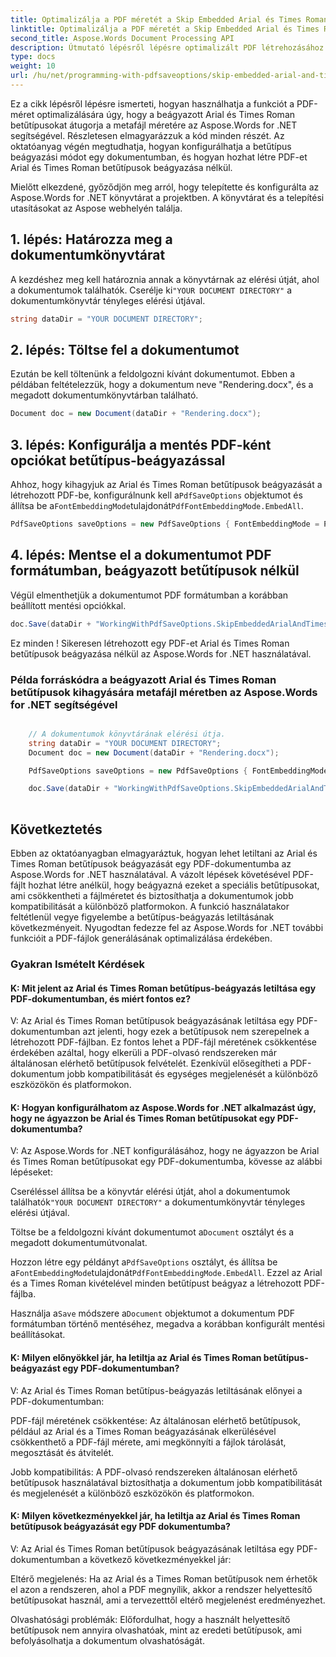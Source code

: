 ```yaml
---
title: Optimalizálja a PDF méretét a Skip Embedded Arial és Times Roman betűtípusokkal
linktitle: Optimalizálja a PDF méretét a Skip Embedded Arial és Times Roman betűtípusokkal
second_title: Aspose.Words Document Processing API
description: Útmutató lépésről lépésre optimalizált PDF létrehozásához Arial és Times Roman betűtípusok beágyazása nélkül az Aspose.Words for .NET segítségével.
type: docs
weight: 10
url: /hu/net/programming-with-pdfsaveoptions/skip-embedded-arial-and-times-roman-fonts/
---
```


Ez a cikk lépésről lépésre ismerteti, hogyan használhatja a funkciót a PDF-méret optimalizálására úgy, hogy a beágyazott Arial és Times Roman betűtípusokat átugorja a metafájl méretére az Aspose.Words for .NET segítségével. Részletesen elmagyarázzuk a kód minden részét. Az oktatóanyag végén megtudhatja, hogyan konfigurálhatja a betűtípus beágyazási módot egy dokumentumban, és hogyan hozhat létre PDF-et Arial és Times Roman betűtípusok beágyazása nélkül.

Mielőtt elkezdené, győződjön meg arról, hogy telepítette és konfigurálta az Aspose.Words for .NET könyvtárat a projektben. A könyvtárat és a telepítési utasításokat az Aspose webhelyén találja.

## 1. lépés: Határozza meg a dokumentumkönyvtárat

 A kezdéshez meg kell határoznia annak a könyvtárnak az elérési útját, ahol a dokumentumok találhatók. Cserélje ki`"YOUR DOCUMENT DIRECTORY"` a dokumentumkönyvtár tényleges elérési útjával.

```csharp
string dataDir = "YOUR DOCUMENT DIRECTORY";
```

## 2. lépés: Töltse fel a dokumentumot

Ezután be kell töltenünk a feldolgozni kívánt dokumentumot. Ebben a példában feltételezzük, hogy a dokumentum neve "Rendering.docx", és a megadott dokumentumkönyvtárban található.

```csharp
Document doc = new Document(dataDir + "Rendering.docx");
```

## 3. lépés: Konfigurálja a mentés PDF-ként opciókat betűtípus-beágyazással

 Ahhoz, hogy kihagyjuk az Arial és Times Roman betűtípusok beágyazását a létrehozott PDF-be, konfigurálnunk kell a`PdfSaveOptions` objektumot és állítsa be a`FontEmbeddingMode`tulajdonát`PdfFontEmbeddingMode.EmbedAll`.

```csharp
PdfSaveOptions saveOptions = new PdfSaveOptions { FontEmbeddingMode = PdfFontEmbeddingMode.EmbedAll };
```

## 4. lépés: Mentse el a dokumentumot PDF formátumban, beágyazott betűtípusok nélkül

Végül elmenthetjük a dokumentumot PDF formátumban a korábban beállított mentési opciókkal.

```csharp
doc.Save(dataDir + "WorkingWithPdfSaveOptions.SkipEmbeddedArialAndTimesRomanFonts.pdf", saveOptions);
```

Ez minden ! Sikeresen létrehozott egy PDF-et Arial és Times Roman betűtípusok beágyazása nélkül az Aspose.Words for .NET használatával.

### Példa forráskódra a beágyazott Arial és Times Roman betűtípusok kihagyására metafájl méretben az Aspose.Words for .NET segítségével

```csharp

	// A dokumentumok könyvtárának elérési útja.
	string dataDir = "YOUR DOCUMENT DIRECTORY";
	Document doc = new Document(dataDir + "Rendering.docx");

	PdfSaveOptions saveOptions = new PdfSaveOptions { FontEmbeddingMode = PdfFontEmbeddingMode.EmbedAll };

	doc.Save(dataDir + "WorkingWithPdfSaveOptions.SkipEmbeddedArialAndTimesRomanFonts.pdf", saveOptions);
   
```

## Következtetés

Ebben az oktatóanyagban elmagyaráztuk, hogyan lehet letiltani az Arial és Times Roman betűtípusok beágyazását egy PDF-dokumentumba az Aspose.Words for .NET használatával. A vázolt lépések követésével PDF-fájlt hozhat létre anélkül, hogy beágyazná ezeket a speciális betűtípusokat, ami csökkentheti a fájlméretet és biztosíthatja a dokumentumok jobb kompatibilitását a különböző platformokon. A funkció használatakor feltétlenül vegye figyelembe a betűtípus-beágyazás letiltásának következményeit. Nyugodtan fedezze fel az Aspose.Words for .NET további funkcióit a PDF-fájlok generálásának optimalizálása érdekében.

### Gyakran Ismételt Kérdések

#### K: Mit jelent az Arial és Times Roman betűtípus-beágyazás letiltása egy PDF-dokumentumban, és miért fontos ez?
V: Az Arial és Times Roman betűtípusok beágyazásának letiltása egy PDF-dokumentumban azt jelenti, hogy ezek a betűtípusok nem szerepelnek a létrehozott PDF-fájlban. Ez fontos lehet a PDF-fájl méretének csökkentése érdekében azáltal, hogy elkerüli a PDF-olvasó rendszereken már általánosan elérhető betűtípusok felvételét. Ezenkívül elősegítheti a PDF-dokumentum jobb kompatibilitását és egységes megjelenését a különböző eszközökön és platformokon.

#### K: Hogyan konfigurálhatom az Aspose.Words for .NET alkalmazást úgy, hogy ne ágyazzon be Arial és Times Roman betűtípusokat egy PDF-dokumentumba?
V: Az Aspose.Words for .NET konfigurálásához, hogy ne ágyazzon be Arial és Times Roman betűtípusokat egy PDF-dokumentumba, kövesse az alábbi lépéseket:

 Cseréléssel állítsa be a könyvtár elérési útját, ahol a dokumentumok találhatók`"YOUR DOCUMENT DIRECTORY"` a dokumentumkönyvtár tényleges elérési útjával.

 Töltse be a feldolgozni kívánt dokumentumot a`Document` osztályt és a megadott dokumentumútvonalat.

 Hozzon létre egy példányt a`PdfSaveOptions` osztályt, és állítsa be a`FontEmbeddingMode`tulajdonát`PdfFontEmbeddingMode.EmbedAll`. Ezzel az Arial és a Times Roman kivételével minden betűtípust beágyaz a létrehozott PDF-fájlba.

 Használja a`Save` módszere a`Document` objektumot a dokumentum PDF formátumban történő mentéséhez, megadva a korábban konfigurált mentési beállításokat.

#### K: Milyen előnyökkel jár, ha letiltja az Arial és Times Roman betűtípus-beágyazást egy PDF-dokumentumban?
V: Az Arial és Times Roman betűtípus-beágyazás letiltásának előnyei a PDF-dokumentumban:

PDF-fájl méretének csökkentése: Az általánosan elérhető betűtípusok, például az Arial és a Times Roman beágyazásának elkerülésével csökkenthető a PDF-fájl mérete, ami megkönnyíti a fájlok tárolását, megosztását és átvitelét.

Jobb kompatibilitás: A PDF-olvasó rendszereken általánosan elérhető betűtípusok használatával biztosíthatja a dokumentum jobb kompatibilitását és megjelenését a különböző eszközökön és platformokon.

#### K: Milyen következményekkel jár, ha letiltja az Arial és Times Roman betűtípusok beágyazását egy PDF dokumentumba?
V: Az Arial és Times Roman betűtípusok beágyazásának letiltása egy PDF-dokumentumban a következő következményekkel jár:

Eltérő megjelenés: Ha az Arial és a Times Roman betűtípusok nem érhetők el azon a rendszeren, ahol a PDF megnyílik, akkor a rendszer helyettesítő betűtípusokat használ, ami a tervezetttől eltérő megjelenést eredményezhet.

Olvashatósági problémák: Előfordulhat, hogy a használt helyettesítő betűtípusok nem annyira olvashatóak, mint az eredeti betűtípusok, ami befolyásolhatja a dokumentum olvashatóságát.